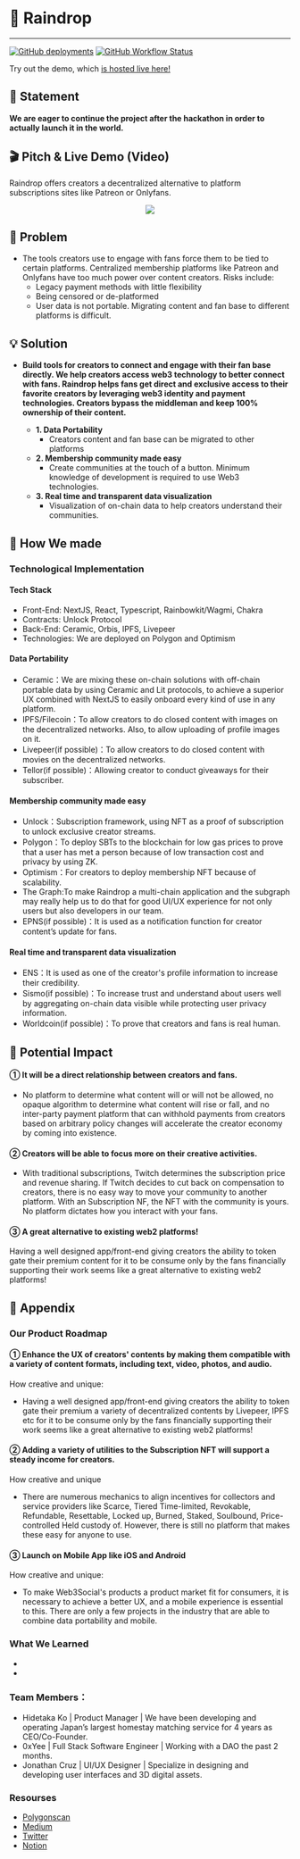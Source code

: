 # 🤝 **Raindrop**

---

[![GitHub deployments](https://img.shields.io/github/deployments/Hackerthonweb3/Web3_Patreon/production?label=deployment&logo=vercel&style=flat-square&color=00a550&logoColor=00a550)](https://w3p.vercel.app)
[![GitHub Workflow Status](https://img.shields.io/github/workflow/status/Hackerthonweb3/Web3_Patreon/Build%20Pipeline?logo=github&style=flat-square&color=00a550&logoColor=00a550)](https://github.com/Hackerthonweb3/Web3_Patreon/actions/workflows/pipeline.yml)

Try out the demo, which [is hosted live here!](https://raindrop-gold.vercel.app/)

## 🚀 **Statement**

**We are eager to continue the project after the hackathon in order to actually launch it in the world.**


## 🎬 **Pitch & Live Demo (Video)**

Raindrop offers creators a decentralized alternative to platform subscriptions sites like Patreon or Onlyfans. 

<p align='center'>
    <a href='https://www.youtube.com/embed/MgAR8_WMgeE'>
        <img src="https://www.youtube.com/watch?v=NflOaU6Kgss">
    </a>
</p>

## 💬 **Problem**

-   The tools creators use to engage with fans force them to be tied to certain platforms. Centralized membership platforms like Patreon and Onlyfans have too much power over content creators. Risks include:
    -   Legacy payment methods with little flexibility
    -   Being censored or de-platformed
    -   User data is not portable. Migrating content and fan base to different platforms is difficult.

## 💡 **Solution**

-   **Build tools for creators to connect and engage with their fan base directly. We help creators access web3 technology to better connect with fans. Raindrop helps fans get direct and exclusive access to their favorite creators by leveraging web3 identity and payment technologies. Creators bypass the middleman and keep 100% ownership of their content.**

    -   **1. Data Portability**
        -   Creators content and fan base can be migrated to other platforms
    -   **2. Membership community made easy**
        -   Create communities at the touch of a button. Minimum knowledge of development is required to use Web3 technologies.
    -   **3. Real time and transparent data visualization**
        -   Visualization of on-chain data to help creators understand their communities.

## 🤔 **How We made**

### Technological Implementation

#### Tech Stack

-   Front-End: NextJS, React, Typescript, Rainbowkit/Wagmi, Chakra
-   Contracts: Unlock Protocol
-   Back-End: Ceramic, Orbis, IPFS, Livepeer
-   Technologies: We are deployed on Polygon and Optimism


#### Data Portability

-   Ceramic：We are mixing these on-chain solutions with off-chain portable data by using Ceramic and Lit protocols, to achieve a superior UX combined with NextJS to easily onboard every kind of use in any platform.
-   IPFS/Filecoin：To allow creators to do closed content with images on the decentralized networks. Also, to allow uploading of profile images on it.
-   Livepeer(if possible)：To allow creators to do closed content with movies on the decentralized networks.  
-   Tellor(if possible)：Allowing creator to conduct giveaways for their subscriber. 

#### Membership community made easy

-   Unlock：Subscription framework, using NFT as a proof of subscription to unlock exclusive creator streams.
-   Polygon：To deploy SBTs to the blockchain for low gas prices to prove that a user has met a person because of low transaction cost and privacy by using ZK.
-   Optimism：For creators to deploy membership NFT because of scalability.
-   The Graph:To make Raindrop a multi-chain application and the subgraph may really help us to do that for good UI/UX experience for not only users but also developers in our team.
-   EPNS(if possible)：It is used as a notification function for creator content’s update for fans.


#### Real time and transparent data visualization

-   ENS：It is used as one of the creator's profile information to increase their credibility.
-   Sismo(if possible)：To increase trust and understand about users well by aggregating on-chain data visible while protecting user privacy information.
-   Worldcoin(if possible)：To prove that creators and fans is real human.


## 🤔 **Potential Impact**

#### ① It will be a direct relationship between creators and fans.

-   No platform to determine what content will or will not be allowed, no opaque algorithm to determine what content will rise or fall, and no inter-party payment platform that can withhold payments from creators based on arbitrary policy changes will accelerate the creator economy by coming into existence.

#### ② Creators will be able to focus more on their creative activities.

-   With traditional subscriptions, Twitch determines the subscription price and revenue sharing. If Twitch decides to cut back on compensation to creators, there is no easy way to move your community to another platform. With an Subscription NF, the NFT with the community is yours. No platform dictates how you interact with your fans.

#### ③ A great alternative to existing web2 platforms!

Having a well designed app/front-end giving creators the ability to token gate their premium content for it to be consume only by the fans financially supporting their work seems like a great alternative to existing web2 platforms!


## 📓 **Appendix**

### Our Product Roadmap

#### ① Enhance the UX of creators' contents by making them compatible with a variety of content formats, including text, video, photos, and audio.

How creative and unique:

-   Having a well designed app/front-end giving creators the ability to token gate their premium a variety of decentralized contents by Livepeer, IPFS etc for it to be consume only by the fans financially supporting their work seems like a great alternative to existing web2 platforms!

#### ② Adding a variety of utilities to the Subscription NFT will support a steady income for creators.

How creative and unique

-   There are numerous mechanics to align incentives for collectors and service providers like Scarce, Tiered Time-limited, Revokable, Refundable, Resettable, Locked up, Burned, Staked, Soulbound, Price-controlled Held custody of. However, there is still no platform that makes these easy for anyone to use.

#### ③ Launch on Mobile App like iOS and Android

How creative and unique:

-   To make Web3Social's products a product market fit for consumers, it is necessary to achieve a better UX, and a mobile experience is essential to this. There are only a few projects in the industry that are able to combine data portability and mobile.

### What We Learned

-   
-   

### Team Members：

-   Hidetaka Ko | Product Manager | We have been developing and operating Japan’s largest homestay matching service for 4 years as CEO/Co-Founder.
-   0xYee | Full Stack Software Engineer | Working with a DAO the past 2 months.
-   Jonathan Cruz | UI/UX Designer | Specialize in designing and developing user interfaces and 3D digital assets.


### Resourses

-   [Polygonscan]()
-   [Medium]()
-   [Twitter](https://twitter.com/raindropcreator)
-   [Notion]()
